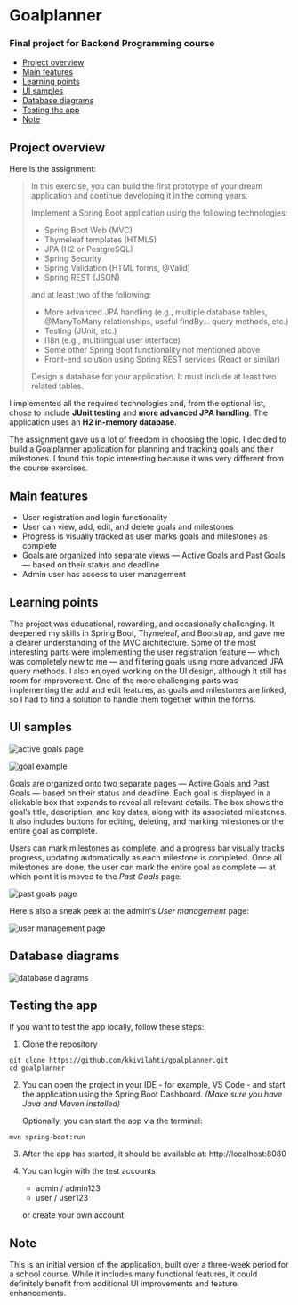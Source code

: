 # Goalplanner
### Final project for Backend Programming course

- [Project overview](#project-overview)
- [Main features](#main-features)
- [Learning points](#learning-points)
- [UI samples](#ui-samples)
- [Database diagrams](#database-diagrams)
- [Testing the app](#testing-the-app)
- [Note](#note)

## Project overview
Here is the assignment: 
> In this exercise, you can build the first prototype of your dream application and continue developing it in the coming years.
> 
> Implement a Spring Boot application using the following technologies:
> - Spring Boot Web (MVC)
> - Thymeleaf templates (HTML5)
> - JPA (H2 or PostgreSQL)
> - Spring Security
> - Spring Validation (HTML forms, @Valid)
> - Spring REST (JSON)
>   
> and at least two of the following:
> - More advanced JPA handling (e.g., multiple database tables, @ManyToMany relationships, useful findBy... query methods, etc.)
> - Testing (JUnit, etc.)
> - I18n (e.g., multilingual user interface)
> - Some other Spring Boot functionality not mentioned above
> - Front-end solution using Spring REST services (React or similar)
>
> Design a database for your application. It must include at least two related tables.

I implemented all the required technologies and, from the optional list, chose to include **JUnit testing** and **more advanced JPA handling**. The application uses an **H2 in-memory database**.

The assignment gave us a lot of freedom in choosing the topic. I decided to build a Goalplanner application for planning and tracking goals and their milestones. I found this topic interesting because it was very different from the course exercises.

## Main features
- User registration and login functionality
- User can view, add, edit, and delete goals and milestones
- Progress is visually tracked as user marks goals and milestones as complete
- Goals are organized into separate views — Active Goals and Past Goals — based on their status and deadline
- Admin user has access to user management
  
## Learning points
The project was educational, rewarding, and occasionally challenging. It deepened my skills in Spring Boot, Thymeleaf, and Bootstrap, and gave me a clearer understanding of the MVC architecture. Some of the most interesting parts were implementing the user registration feature — which was completely new to me — and filtering goals using more advanced JPA query methods. I also enjoyed working on the UI design, although it still has room for improvement. One of the more challenging parts was implementing the add and edit features, as goals and milestones are linked, so I had to find a solution to handle them together within the forms.

## UI samples

![active goals page](https://github.com/kkivilahti/goalplanner/blob/main/docs/active-goals.png)

![goal example](https://github.com/kkivilahti/goalplanner/blob/main/docs/goal-example.png)

Goals are organized onto two separate pages — Active Goals and Past Goals — based on their status and deadline. Each goal is displayed in a clickable box that expands to reveal all relevant details. The box shows the goal’s title, description, and key dates, along with its associated milestones. It also includes buttons for editing, deleting, and marking milestones or the entire goal as complete.

Users can mark milestones as complete, and a progress bar visually tracks progress, updating automatically as each milestone is completed. Once all milestones are done, the user can mark the entire goal as complete — at which point it is moved to the *Past Goals* page:

![past goals page](https://github.com/kkivilahti/goalplanner/blob/main/docs/complete-goal.png)

Here's also a sneak peek at the admin's *User management* page:

![user management page](https://github.com/kkivilahti/goalplanner/blob/main/docs/manage-users.png)

## Database diagrams
![database diagrams](https://github.com/kkivilahti/goalplanner/blob/main/docs/diagrams.png)

## Testing the app
If you want to test the app locally, follow these steps:
1. Clone the repository
``` 
git clone https://github.com/kkivilahti/goalplanner.git
cd goalplanner
```
2. You can open the project in your IDE -
for example, VS Code - and start the application using the Spring Boot Dashboard.
    *(Make sure you have Java and Maven installed)*
   
    Optionally, you can start the app via the terminal:
```
mvn spring-boot:run
```

3. After the app has started, it should be available at:
http://localhost:8080

4. You can login with the test accounts
   - admin / admin123
   - user / user123
     
   or create your own account

## Note
This is an initial version of the application, built over a three-week period for a school course. While it includes many functional features, it could definitely benefit from additional UI improvements and feature enhancements.
